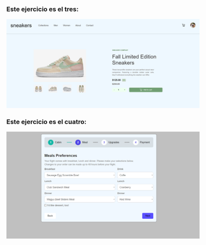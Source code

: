 ### Este ejercicio es el tres:
![Ejercicio 3](Page_screenshots_FLEX/Page3.png)

### Este ejercicio es el cuatro:
![Ejercicio 4](Page_screenshots_FLEX/Page4.png)
